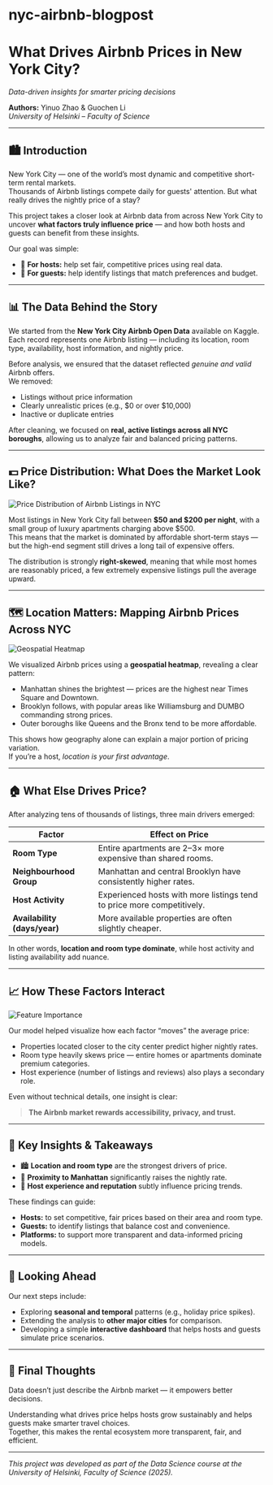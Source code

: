 # nyc-airbnb-blogpost

# What Drives Airbnb Prices in New York City?
*Data-driven insights for smarter pricing decisions*

**Authors:** Yinuo Zhao & Guochen Li  
*University of Helsinki – Faculty of Science*

---

## 🏙️ Introduction

New York City — one of the world’s most dynamic and competitive short-term rental markets.  
Thousands of Airbnb listings compete daily for guests' attention. But what really drives the nightly price of a stay?

This project takes a closer look at Airbnb data from across New York City to uncover **what factors truly influence price** — and how both hosts and guests can benefit from these insights.

Our goal was simple:
- 🎯 **For hosts:** help set fair, competitive prices using real data.  
- 🏡 **For guests:** help identify listings that match preferences and budget.  

---

## 📊 The Data Behind the Story

We started from the **New York City Airbnb Open Data** available on Kaggle.  
Each record represents one Airbnb listing — including its location, room type, availability, host information, and nightly price.

Before analysis, we ensured that the dataset reflected *genuine and valid* Airbnb offers.  
We removed:
- Listings without price information  
- Clearly unrealistic prices (e.g., \$0 or over \$10,000)  
- Inactive or duplicate entries  

After cleaning, we focused on **real, active listings across all NYC boroughs**, allowing us to analyze fair and balanced pricing patterns.

---

## 💵 Price Distribution: What Does the Market Look Like?

![Price Distribution of Airbnb Listings in NYC](price_distribution.png)

Most listings in New York City fall between **\$50 and \$200 per night**, with a small group of luxury apartments charging above \$500.  
This means that the market is dominated by affordable short-term stays — but the high-end segment still drives a long tail of expensive offers.

The distribution is strongly **right-skewed**, meaning that while most homes are reasonably priced, a few extremely expensive listings pull the average upward.

---

## 🗺️ Location Matters: Mapping Airbnb Prices Across NYC

![Geospatial Heatmap](nyc_airbnb_heatmap.png)

We visualized Airbnb prices using a **geospatial heatmap**, revealing a clear pattern:
- Manhattan shines the brightest — prices are the highest near Times Square and Downtown.  
- Brooklyn follows, with popular areas like Williamsburg and DUMBO commanding strong prices.  
- Outer boroughs like Queens and the Bronx tend to be more affordable.

This shows how geography alone can explain a major portion of pricing variation.  
If you’re a host, *location is your first advantage*.  

---

## 🏠 What Else Drives Price?

After analyzing tens of thousands of listings, three main drivers emerged:

| **Factor** | **Effect on Price** |
|-------------|--------------------|
| **Room Type** | Entire apartments are 2–3× more expensive than shared rooms. |
| **Neighbourhood Group** | Manhattan and central Brooklyn have consistently higher rates. |
| **Host Activity** | Experienced hosts with more listings tend to price more competitively. |
| **Availability (days/year)** | More available properties are often slightly cheaper. |

In other words, **location and room type dominate**, while host activity and listing availability add nuance.

---

## 📈 How These Factors Interact

![Feature Importance](feature_importance.png)

Our model helped visualize how each factor “moves” the average price:  
- Properties located closer to the city center predict higher nightly rates.  
- Room type heavily skews price — entire homes or apartments dominate premium categories.  
- Host experience (number of listings and reviews) also plays a secondary role.

Even without technical details, one insight is clear:  
> **The Airbnb market rewards accessibility, privacy, and trust.**

---

## 💬 Key Insights & Takeaways

- 🏙️ **Location and room type** are the strongest drivers of price.  
- 📍 **Proximity to Manhattan** significantly raises the nightly rate.  
- 👤 **Host experience and reputation** subtly influence pricing trends.  

These findings can guide:
- **Hosts:** to set competitive, fair prices based on their area and room type.  
- **Guests:** to identify listings that balance cost and convenience.  
- **Platforms:** to support more transparent and data-informed pricing models.  

---

## 🔮 Looking Ahead

Our next steps include:
- Exploring **seasonal and temporal** patterns (e.g., holiday price spikes).  
- Extending the analysis to **other major cities** for comparison.  
- Developing a simple **interactive dashboard** that helps hosts and guests simulate price scenarios.

---

## 🌟 Final Thoughts

Data doesn’t just describe the Airbnb market — it empowers better decisions.  

Understanding what drives price helps hosts grow sustainably and helps guests make smarter travel choices.  
Together, this makes the rental ecosystem more transparent, fair, and efficient.

---

*This project was developed as part of the Data Science course at the University of Helsinki, Faculty of Science (2025).*  
